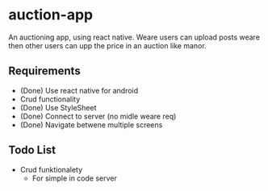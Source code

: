 # auction-app

An auctioning app, using react native. Weare users can upload posts weare then other users can upp the price in an auction like manor.

## Requirements

- (Done) Use react native for android
- Crud functionality
- (Done) Use StyleSheet
- (Done) Connect to server (no midle weare req)
- (Done) Navigate betwene multiple screens

## Todo List

- Crud funktionalety
  - For simple in code server
